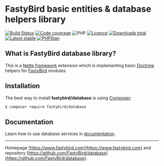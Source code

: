 # FastyBird basic entities & database helpers library

[![Build Status](https://img.shields.io/travis/com/FastyBird/database.svg?style=flat-square)](https://travis-ci.com/FastyBird/database)
[![Code coverage](https://img.shields.io/coveralls/FastyBird/database.svg?style=flat-square)](https://coveralls.io/r/FastyBird/database)
![PHP](https://img.shields.io/packagist/php-v/fastybird/database?style=flat-square)
[![Licence](https://img.shields.io/packagist/l/FastyBird/database.svg?style=flat-square)](https://packagist.org/packages/FastyBird/database)
[![Downloads total](https://img.shields.io/packagist/dt/FastyBird/database.svg?style=flat-square)](https://packagist.org/packages/FastyBird/database)
[![Latest stable](https://img.shields.io/packagist/v/FastyBird/database.svg?style=flat-square)](https://packagist.org/packages/FastyBird/database)
[![PHPStan](https://img.shields.io/badge/PHPStan-enabled-brightgreen.svg?style=flat-square)](https://github.com/phpstan/phpstan)

## What is FastyBird database library?

This is a [Nette framework](https://nette.org) extension which is implementing basic [Doctrine](https://www.doctrine-project.org/) helpers for [FastyBird](https://www.fastybird.com) modules

## Installation

The best way to install **fastybird/database** is using [Composer](http://getcomposer.org/):

```sh
$ composer require fastybird/database
```

## Documentation

Learn how to use database services in [documentation](https://github.com/FastyBird/database/blob/master/docs/en/index.md).

***
Homepage [https://www.fastybird.com](https://www.fastybird.com) and repository [https://github.com/FastyBird/database](https://github.com/FastyBird/database).
